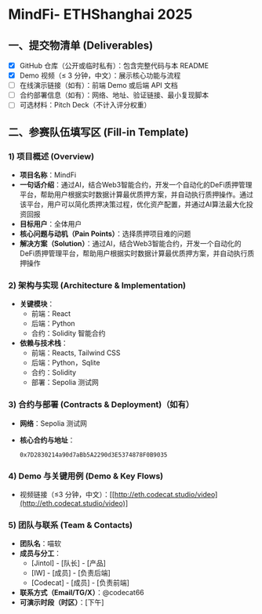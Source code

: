 # MindFi- ETHShanghai 2025

## 一、提交物清单 (Deliverables)

- [x] GitHub 仓库（公开或临时私有）：包含完整代码与本 README
- [x] Demo 视频（≤ 3 分钟，中文）：展示核心功能与流程
- [ ] 在线演示链接（如有）：前端 Demo 或后端 API 文档
- [ ] 合约部署信息（如有）：网络、地址、验证链接、最小复现脚本
- [ ] 可选材料：Pitch Deck（不计入评分权重）

## 二、参赛队伍填写区 (Fill-in Template)

### 1) 项目概述 (Overview)

- **项目名称**：MindFi
- **一句话介绍**：通过AI，结合Web3智能合约，开发一个自动化的DeFi质押管理平台，帮助用户根据实时数据计算最优质押方案，并自动执行质押操作。通过该平台，用户可以简化质押决策过程，优化资产配置，并通过AI算法最大化投资回报
- **目标用户**：全体用户
- **核心问题与动机（Pain Points）**：选择质押项目难的问题
- **解决方案（Solution）**：通过AI，结合Web3智能合约，开发一个自动化的DeFi质押管理平台，帮助用户根据实时数据计算最优质押方案，并自动执行质押操作

### 2) 架构与实现 (Architecture & Implementation)

- **关键模块**：
  - 前端：React
  - 后端：Python
  - 合约：Solidity 智能合约
- **依赖与技术栈**：
  - 前端：Reacts, Tailwind CSS
  - 后端：Python，Sqlite
  - 合约：Solidity
  - 部署：Sepolia 测试网

### 3) 合约与部署 (Contracts & Deployment)（如有）

- **网络**：Sepolia 测试网

- **核心合约与地址**：

  ```
  0x7D2830214a90d7aBb5A2290d3E5374878F0B9035
  ```
### 4) Demo 与关键用例 (Demo & Key Flows)
- 视频链接（≤3 分钟，中文）：[[http://eth.codecat.studio/video](http://eth.codecat.studio/video)]

### 5) 团队与联系 (Team & Contacts)

- **团队名**：喵软
- **成员与分工**：
  - [Jintol] - [队长] - [产品]
  - [IW] - [成员] - [负责后端]
  - [Codecat] - [成员] - [负责前端]
- **联系方式（Email/TG/X）**：@codecat66
- **可演示时段（时区）**：[下午]

